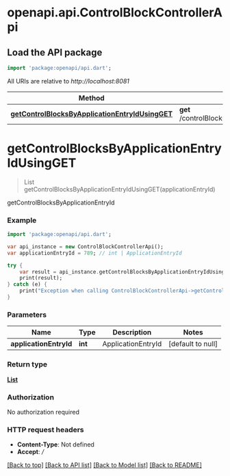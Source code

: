 # openapi.api.ControlBlockControllerApi

## Load the API package
```dart
import 'package:openapi/api.dart';
```

All URIs are relative to *http://localhost:8081*

Method | HTTP request | Description
------------- | ------------- | -------------
[**getControlBlocksByApplicationEntryIdUsingGET**](ControlBlockControllerApi.md#getControlBlocksByApplicationEntryIdUsingGET) | **get** /controlBlockController/getControlBlocksByApplicationEntryId/{ApplicationEntryId} | getControlBlocksByApplicationEntryId


# **getControlBlocksByApplicationEntryIdUsingGET**
> List<ControlBlock> getControlBlocksByApplicationEntryIdUsingGET(applicationEntryId)

getControlBlocksByApplicationEntryId

### Example 
```dart
import 'package:openapi/api.dart';

var api_instance = new ControlBlockControllerApi();
var applicationEntryId = 789; // int | ApplicationEntryId

try { 
    var result = api_instance.getControlBlocksByApplicationEntryIdUsingGET(applicationEntryId);
    print(result);
} catch (e) {
    print("Exception when calling ControlBlockControllerApi->getControlBlocksByApplicationEntryIdUsingGET: $e\n");
}
```

### Parameters

Name | Type | Description  | Notes
------------- | ------------- | ------------- | -------------
 **applicationEntryId** | **int**| ApplicationEntryId | [default to null]

### Return type

[**List<ControlBlock>**](ControlBlock.md)

### Authorization

No authorization required

### HTTP request headers

 - **Content-Type**: Not defined
 - **Accept**: */*

[[Back to top]](#) [[Back to API list]](../README.md#documentation-for-api-endpoints) [[Back to Model list]](../README.md#documentation-for-models) [[Back to README]](../README.md)

